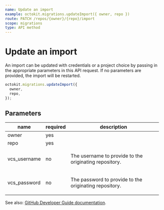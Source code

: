 ```yaml
---
name: Update an import
example: octokit.migrations.updateImport({ owner, repo })
route: PATCH /repos/{owner}/{repo}/import
scope: migrations
type: API method
---
```


# Update an import

An import can be updated with credentials or a project choice by passing in the appropriate parameters in this API
request. If no parameters are provided, the import will be restarted.

```js
octokit.migrations.updateImport({
  owner,
  repo,
});
```

## Parameters

<table>
  <thead>
    <tr>
      <th>name</th>
      <th>required</th>
      <th>description</th>
    </tr>
  </thead>
  <tbody>
    <tr><td>owner</td><td>yes</td><td>

</td></tr>
<tr><td>repo</td><td>yes</td><td>

</td></tr>
<tr><td>vcs_username</td><td>no</td><td>

The username to provide to the originating repository.

</td></tr>
<tr><td>vcs_password</td><td>no</td><td>

The password to provide to the originating repository.

</td></tr>
  </tbody>
</table>

See also: [GitHub Developer Guide documentation](https://developer.github.com/v3/migrations/source_imports/#update-an-import).
